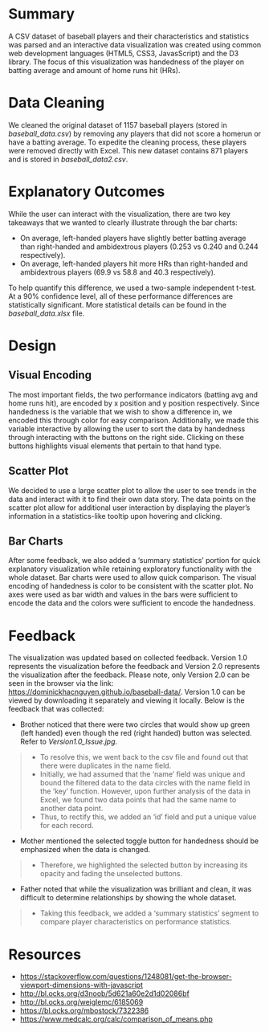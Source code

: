 # Summary
A CSV dataset of baseball players and their characteristics and statistics was parsed and an interactive data visualization was created using common web development languages (HTML5, CSS3, JavasScript) and the D3 library. The focus of this visualization was handedness of the player on batting average and amount of home runs hit (HRs).
# Data Cleaning
We cleaned the original dataset of 1157 baseball players (stored in *baseball_data.csv*) by removing any players that did not score a homerun or have a batting average. To expedite the cleaning process, these players were removed directly with Excel. This new dataset contains 871 players and is stored in *baseball_data2.csv*.
# Explanatory Outcomes
While the user can interact with the visualization, there are two key takeaways that we wanted to clearly illustrate through the bar charts:
- On average, left-handed players have slightly better batting average than right-handed and ambidextrous players (0.253 vs 0.240 and 0.244 respectively).
- On average, left-handed players hit more HRs than right-handed and ambidextrous players (69.9 vs 58.8 and 40.3 respectively).

To help quantify this difference, we used a two-sample independent t-test. At a 90% confidence level, all of these performance differences are statistically significant. More statistical details can be found in the *baseball_data.xlsx* file.
# Design
## Visual Encoding
The most important fields, the two performance indicators (batting avg and home runs hit), are encoded by x position and y position respectively. Since handedness is the variable that we wish to show a difference in, we encoded this through color for easy comparison. Additionally, we made this variable interactive by allowing the user to sort the data by handedness through interacting with the buttons on the right side. Clicking on these buttons highlights visual elements that pertain to that hand type.
## Scatter Plot
We decided to use a large scatter plot to allow the user to see trends in the data and interact with it to find their own data story. The data points on the scatter plot allow for additional user interaction by displaying the player’s information in a statistics-like tooltip upon hovering and clicking.
## Bar Charts
After some feedback, we also added a ‘summary statistics’ portion for quick explanatory visualization while retaining exploratory functionality with the whole dataset. Bar charts were used to allow quick comparison. The visual encoding of handedness is color to be consistent with the scatter plot. No axes were used as bar width and values in the bars were sufficient to encode the data and the colors were sufficient to encode the handedness.
# Feedback
The visualization was updated based on collected feedback. Version 1.0 represents the visualization before the feedback and Version 2.0 represents the visualization after the feedback. 
Please note, only Version 2.0 can be seen in the browser via the link: https://dominickhacnguyen.github.io/baseball-data/. Version 1.0 can be viewed by downloading it separately and viewing it locally. 
Below is the feedback that was collected:
-	Brother noticed that there were two circles that would show up green (left handed) even though the red (right handed) button was selected. Refer to *Version1.0_Issue.jpg*.
> - To resolve this, we went back to the csv file and found out that there were duplicates in the name field. 
> -	Initially, we had assumed that the ‘name’ field was unique and bound the filtered data to the data circles with the name field in the ‘key’ function. However, upon further analysis of the data in Excel, we found two data points that had the same name to another data point. 
> -	Thus, to rectify this, we added an ‘id’ field and put a unique value for each record.
-	Mother mentioned the selected toggle button for handedness should be emphasized when the data is changed. 
> -	Therefore, we highlighted the selected button by increasing its opacity and fading the unselected buttons. 
-	Father noted that while the visualization was brilliant and clean, it was difficult to determine relationships by showing the whole dataset. 
> -	Taking this feedback, we added a ‘summary statistics’ segment to compare player characteristics on performance statistics.
# Resources
- https://stackoverflow.com/questions/1248081/get-the-browser-viewport-dimensions-with-javascript
- http://bl.ocks.org/d3noob/5d621a60e2d1d02086bf
- http://bl.ocks.org/weiglemc/6185069 
- https://bl.ocks.org/mbostock/7322386 
- https://www.medcalc.org/calc/comparison_of_means.php 
